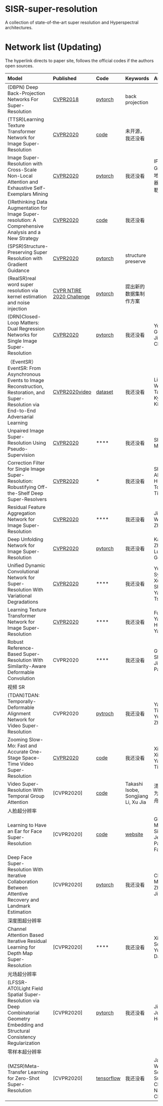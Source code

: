 # SISR-super-resolution
A collection of state-of-the-art super resolution and Hyperspectral architectures.

# Network list (Updating)
The hyperlink directs to paper site, follows the official codes if the authors open sources.

|Model |Published |Code|Keywords|Authors|单位|
|:-----|:---------|:-----|:-------|:-------------------|:------------|
|(DBPN) Deep Back-Projection Networks For Super-Resolution| [CVPR2018](https://arxiv.org/abs/1803.02735)| [pytorch](https://github.com/alterzero/DBPN-Pytorch)|back projection|
|(TTSR)Learning Texture Transformer Network for Image Super-Resolution|[CVPR2020](http://openaccess.thecvf.com/content_CVPR_2020/papers/Yang_Learning_Texture_Transformer_Network_for_Image_Super-Resolution_CVPR_2020_paper.pdf)|[code](https://github.com/FuzhiYang/TTSR)|未开源，我还没看|
|Image Super-Resolution with Cross-Scale Non-Local Attention and Exhaustive Self-Exemplars Mining|[CVPR2020](https://arxiv.org/abs/2006.01424)|[pytorch](https://github.com/SHI-Labs/Cross-Scale-Non-Local-Attention)|我还没看| IFP Group；地平线机器人；俄勒冈大学|
|()Rethinking Data Augmentation for Image Super-resolution: A Comprehensive Analysis and a New Strategy|[CVPR2020](https://arxiv.org/abs/2004.00448)|[code](https://github.com/clovaai/cutblur)|我还没看|
|(SPSR)Structure-Preserving Super Resolution with Gradient Guidance|[CVPR2020](https://arxiv.org/abs/2003.13081)|[pytorch](https://github.com/Maclory/SPSR)|structure preserve|
|(RealSR)real word super resolution via kernel estimation and noise injection|[CVPR NTIRE 2020 Challenge](http://openaccess.thecvf.com/content_CVPRW_2020/papers/w31/Ji_Real-World_Super-Resolution_via_Kernel_Estimation_and_Noise_Injection_CVPRW_2020_paper.pdf)|[pytorch](https://github.com/jixiaozhong/RealSR)|提出新的数据集制作方案|
|(DRN)Closed-Loop Matters: Dual Regression Networks for Single Image Super-Resolution|[CVPR2020](https://arxiv.org/pdf/2003.07018.pdf)|[pytorch](https://github.com/guoyongcs/DRN)|我还没看|Yong Guo, Jian Chen|华南理工大学；Guangzhou Laboratory；微软亚洲研究院；百度|
|（EventSR）EventSR: From Asynchronous Events to Image Reconstruction, Restoration, and Super-Resolution via End-to-End Adversarial Learning|[CVPR2020video](https://www.youtube.com/watch?v=OShS_MwHecs)|[dataset](https://www.youtube.com/watch?v=OShS_MwHecs)|我还没看| Lin Wang, Tae-Kyun Kim|韩国科学技术院；伦敦帝国学院|
|Unpaired Image Super-Resolution Using Pseudo-Supervision|[CVPR2020]()|****|我还没看|Shunta Maeda|Navier Inc|
|Correction Filter for Single Image Super-Resolution: Robustifying Off-the-Shelf Deep Super-Resolvers|[CVPR2020]()|*|我还没看|Shady Abu Hussein, Tom Tirer|以色列特拉维夫大学|
|Residual Feature Aggregation Network for Image Super-Resolution|[CVPR2020]()|****|我还没看|Jie Liu, Wenjie Zhang|南京大学|
|Deep Unfolding Network for Image Super-Resolution|[CVPR2020]()|[pytorch]( https://github.com/cszn/USRNet)|我还没看|Kai Zhang, Luc Van Gool|苏黎世联邦理工学院|
|Unified Dynamic Convolutional Network for Super-Resolution With Variational Degradations|[CVPR2020]()|****|我还没看|Yu-Syuan Xu, Shou-Yao Roy Tseng|中国台湾联发科技|
|Learning Texture Transformer Network for Image Super-Resolution|[CVPR2020]()|****|我还没看|Fuzhi Yang, Huan Yang|上海交通大学；微软研究院|
|Robust Reference-Based Super-Resolution With Similarity-Aware Deformable Convolution|CVPR2020|****|我还没看|Gyumin Shim, Jinsun Park|韩国科学技术院|
|视频 SR||||||
|(TDAN)TDAN: Temporally-Deformable Alignment Network for Video Super-Resolution|CVPR2020|[pytroch](https://github.com/YapengTian/TDAN-VSR-CVPR-2020)|我还没看|Yapeng Tian, Yulun Zhang|罗切斯特大学；东北大学|
|Zooming Slow-Mo: Fast and Accurate One-Stage Space-Time Video Super-Resolution|[CVPR2020]()|[code](https://github.com/Mukosame/ZoomingSlowMo-CVPR-2020)|我还没看|Xiaoyu Xiang, Yapeng Tian|普渡大学；罗切斯特大学；东北大学|
|Video Super-Resolution With Temporal Group Attention|[CVPR2020]|[code](https://github.com/junpan19/VSR_TGA)|Takashi Isobe, Songjiang Li, Xu Jia|清华；华为诺亚方舟实验室|
|人脸超分辨率||||||
|Learning to Have an Ear for Face Super-Resolution|[CVPR2020]|[code](https://github.com/gmeishvili/ear_for_face_super_resolution)|[website](https://gmeishvili.github.io/ear_for_face_super_resolution/index.html)|Givi Meishvili, Simon Jenni, Paolo Favaro|伯尔尼大学|
|Deep Face Super-Resolution With Iterative Collaboration Between Attentive Recovery and Landmark Estimation|[CVPR2020]|[pytorch](https://github.com/Maclory/Deep-Iterative-Collaboration)|我还没看|Cheng Ma, Zhenyu Jiang|清华大学等|
|深度图超分辨率||||||
|Channel Attention Based Iterative Residual Learning for Depth Map Super-Resolution|[CVPR2020]|****|我还没看|Xibin Song, Yuchao Dai|百度；澳大利亚国立大学等|
|光场超分辨率||||||
|(LFSSR-ATO)Light Field Spatial Super-Resolution via Deep Combinatorial Geometry Embedding and Structural Consistency Regularization|[CVPR2020]|[pytorch](https://github.com/jingjin25/LFSSR-ATO)|我还没看|Jing Jin, Junhui Hou|香港城市大学；香港浸会大学|
|零样本超分辨率||||||
|(MZSR)Meta-Transfer Learning for Zero-Shot Super-Resolution|[CVPR2020]|[tensorflow](https://github.com/JWSoh/MZSR)|我还没看| Jae Woong Soh, Sunwoo Cho, Nam Ik Ch|首尔大学|



